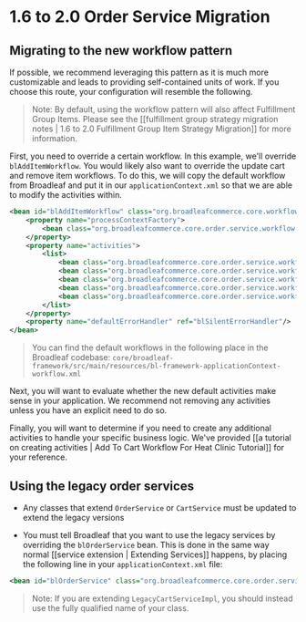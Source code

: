 # 1.6 to 2.0 Order Service Migration

## Migrating to the new workflow pattern

If possible, we recommend leveraging this pattern as it is much more customizable and leads to providing self-contained units of work. If you choose this route, your configuration will resemble the following.

> Note: By default, using the workflow pattern will also affect Fulfillment Group Items. Please see the [[fulfillment group strategy migration notes | 1.6 to 2.0 Fulfillment Group Item Strategy Migration]] for more information.

First, you need to override a certain workflow. In this example, we'll override `blAddItemWorkflow`. You would likely also want to override the update cart and remove item workflows. To do this, we will copy the default workflow from Broadleaf and put it in our `applicationContext.xml` so that we are able to modify the activities within. 

```xml
<bean id="blAddItemWorkflow" class="org.broadleafcommerce.core.workflow.SequenceProcessor">
    <property name="processContextFactory">
        <bean class="org.broadleafcommerce.core.order.service.workflow.CartOperationProcessContextFactory"/>
    </property>
    <property name="activities">
        <list>
            <bean class="org.broadleafcommerce.core.order.service.workflow.add.ValidateAddRequestActivity"/>
            <bean class="org.broadleafcommerce.core.order.service.workflow.CheckAvailabilityActivity"/>
            <bean class="org.broadleafcommerce.core.order.service.workflow.add.AddOrderItemActivity"/>
            <bean class="org.broadleafcommerce.core.order.service.workflow.add.AddFulfillmentGroupItemActivity"/>
            <bean class="org.broadleafcommerce.core.order.service.workflow.VerifyFulfillmentGroupItemsActivity"/>
        </list>
    </property>
    <property name="defaultErrorHandler" ref="blSilentErrorHandler"/>
</bean>
```

> You can find the default workflows in the following place in the Broadleaf codebase: `core/broadleaf-framework/src/main/resources/bl-framework-applicationContext-workflow.xml`

Next, you will want to evaluate whether the new default activities make sense in your application. We recommend not removing any activities unless you have an explicit need to do so.

Finally, you will want to determine if you need to create any additional activities to handle your specific business logic. We've provided [[a tutorial on creating activities | Add To Cart Workflow For Heat Clinic Tutorial]] for your reference.

## Using the legacy order services

- Any classes that extend `OrderService` or `CartService` must be updated to extend the legacy versions

- You must tell Broadleaf that you want to use the legacy services by overriding the `blOrderService` bean. This is done in the same way normal [[service extension | Extending Services]] happens, by placing the following line in your `applicationContext.xml` file:

```xml
<bean id="blOrderService" class="org.broadleafcommerce.core.order.service.legacy.LegacyCartServiceImpl" />
```

> Note: If you are extending `LegacyCartServiceImpl`, you should instead use the fully qualified name of your class.

